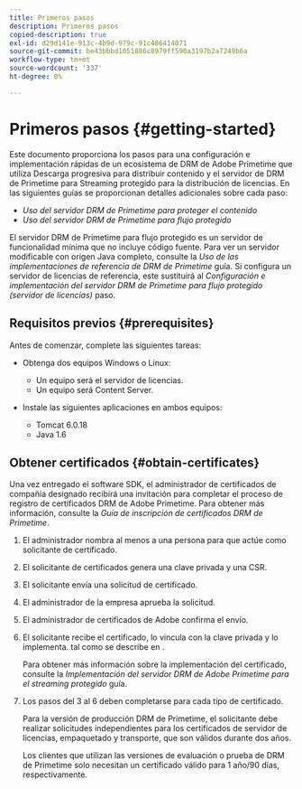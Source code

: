 ```yaml
---
title: Primeros pasos
description: Primeros pasos
copied-description: true
exl-id: d29d141e-913c-4b9d-979c-91c486414071
source-git-commit: be43bbbd1051886c8979ff590a3197b2a7249b6a
workflow-type: tm+mt
source-wordcount: '337'
ht-degree: 0%

---
```


# Primeros pasos {#getting-started}

Este documento proporciona los pasos para una configuración e implementación rápidas de un ecosistema de DRM de Adobe Primetime que utiliza Descarga progresiva para distribuir contenido y el servidor de DRM de Primetime para Streaming protegido para la distribución de licencias. En las siguientes guías se proporcionan detalles adicionales sobre cada paso:

* *Uso del servidor DRM de Primetime para proteger el contenido*
* *Uso del servidor DRM de Primetime para flujo protegido*

El servidor DRM de Primetime para flujo protegido es un servidor de funcionalidad mínima que no incluye código fuente. Para ver un servidor modificable con origen Java completo, consulte la *Uso de las implementaciones de referencia de DRM de Primetime* guía. Si configura un servidor de licencias de referencia, este sustituirá al *Configuración e implementación del servidor DRM de Primetime para flujo protegido (servidor de licencias)* paso.

## Requisitos previos {#prerequisites}

Antes de comenzar, complete las siguientes tareas:

* Obtenga dos equipos Windows o Linux:

   * Un equipo será el servidor de licencias.
   * Un equipo será Content Server.

* Instale las siguientes aplicaciones en ambos equipos:

   * Tomcat 6.0.18
   * Java 1.6

## Obtener certificados {#obtain-certificates}

Una vez entregado el software SDK, el administrador de certificados de compañía designado recibirá una invitación para completar el proceso de registro de certificados DRM de Adobe Primetime. Para obtener más información, consulte la *Guía de inscripción de certificados DRM de Primetime*.

1. El administrador nombra al menos a una persona para que actúe como solicitante de certificado.
1. El solicitante de certificados genera una clave privada y una CSR.
1. El solicitante envía una solicitud de certificado.
1. El administrador de la empresa aprueba la solicitud.
1. El administrador de certificados de Adobe confirma el envío.
1. El solicitante recibe el certificado, lo vincula con la clave privada y lo implementa. tal como se describe en .

   Para obtener más información sobre la implementación del certificado, consulte la *Implementación del servidor DRM de Adobe Primetime para el streaming protegido* guía.
1. Los pasos del 3 al 6 deben completarse para cada tipo de certificado.

   Para la versión de producción DRM de Primetime, el solicitante debe realizar solicitudes independientes para los certificados de servidor de licencias, empaquetado y transporte, que son válidos durante dos años.

   Los clientes que utilizan las versiones de evaluación o prueba de DRM de Primetime solo necesitan un certificado válido para 1 año/90 días, respectivamente.
